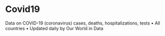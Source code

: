 # Covid19
Data on COVID-19 (coronavirus) cases, deaths, hospitalizations, tests • All countries • Updated daily by Our World in Data

